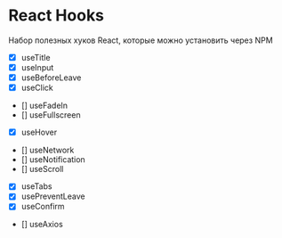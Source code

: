 # React Hooks

Набор полезных хуков React, которые можно установить через NPM

- [x] useTitle
- [x] useInput
- [x] useBeforeLeave
- [x] useClick
- [] useFadeIn
- [] useFullscreen
- [x] useHover
- [] useNetwork
- [] useNotification
- [] useScroll
- [x] useTabs
- [x] usePreventLeave
- [x] useConfirm
- [] useAxios

